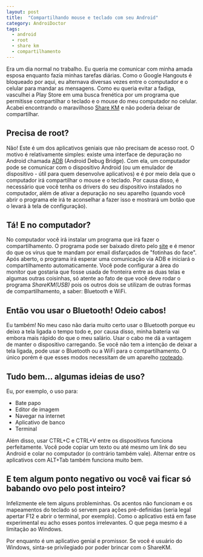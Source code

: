```yaml
---
layout: post
title:  "Compartilhando mouse e teclado com seu Android"
category: AndroiDoctor
tags:
  - android
  - root
  - share km
  - compartilhamento
---
```


Era um dia normal no trabalho. Eu queria me comunicar com minha amada esposa enquanto fazia minhas tarefas diárias. Como o Google Hangouts é bloqueado por aqui, eu alternava diversas vezes entre o computador e o celular para mandar as mensagens. Como eu queria evitar a fadiga, vasculhei a Play Store em uma busca frenética por um programa que permitisse compartilhar o teclado e o mouse do meu computador no celular. Acabei encontrando o maravilhoso [Share KM][] e não poderia deixar de compartilhar.

## Precisa de root?

Não! Este é um dos aplicativos geniais que não precisam de acesso root. O motivo é relativamente simples: existe uma interface de depuração no Android chamada [ADB][] (Android Debug Bridge). Com ela, um computador pode se comunicar com o dispositivo Android (ou um emulador de dispositivo - útil para quem desenvolve aplicativos) e é por meio dela que o computador irá compartilhar o mouse e o teclado. Por causa disso, é necessário que você tenha os drivers do seu dispositivo instalados no computador, além de ativar a depuração no seu aparelho (quando você abrir o programa ele irá te aconselhar a fazer isso e mostrará um botão que o levará à tela de configuração).

## Tá! E no computador?

No computador você irá instalar um programa que irá fazer o compartilhamento. O programa pode ser baixado direto pelo [site][download] e é menor do que os virus que te mandam por email disfarçados de "fotinhas do face". Após aberto, o programa irá esperar uma comunicação via ADB e iniciará o compartilhamento automaticamente. Você pode configurar a área do monitor que gostaria que fosse usada de fronteira entre as duas telas e algumas outras coisinhas, só atente ao fato de que você deve rodar o programa *ShareKM(USB)* pois os outros dois se utilizam de outras formas de compartilhamento, a saber: Bluetooth e WiFi.

## Então vou usar o Bluetooth! Odeio cabos!

Eu também! No meu caso não daria muito certo usar o Bluetooth porque eu deixo a tela ligada o tempo todo e, por causa disso, minha bateria vai embora mais rápido do que o meu salário. Usar o cabo me dá a vantagem de manter o dispositivo carregando. Se você não tem a intenção de deixar a tela ligada, pode usar o Bluetooth ou a WiFi para o compartilhamento. O único porém é que esses modos necessitam de um aparelho [rooteado][post-root].

## Tudo bem... algumas ideias de uso?

Eu, por exemplo, o uso para:

- Bate papo
- Editor de imagem
- Navegar na internet
- Aplicativo de banco
- Terminal

Além disso, usar CTRL+C e CTRL+V entre os dispositivos funciona perfeitamente. Você pode copiar um texto ou até mesmo um link do seu Android e colar no computador (o contrário também vale). Alternar entre os aplicativos com ALT+Tab também funciona muito bem.

## E tem algum ponto negativo ou você vai ficar só babando ovo pelo post inteiro?

Infelizmente ele tem alguns probleminhas. Os acentos não funcionam e os mapeamentos do teclado só servem para ações pré-definidas (seria legal apertar F12 e abrir o terminal, por exemplo). Como o aplicativo está em fase experimental eu acho esses pontos irrelevantes. O que pega mesmo é a limitação ao Windows.

Por enquanto é um aplicativo genial e promissor. Se você é usuário do Windows, sinta-se privilegiado por poder brincar com o ShareKM.

[Share Km]: <{% play_store com.liveov.skm %}>
[download]: <https://sites.google.com/site/droidskm/download>
[ADB]: <http://developer.android.com/tools/help/adb.html>
[post-root]: <{% post root %}>

